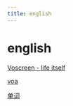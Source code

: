 ```yaml
---
title: english
---
```


# english

[](https://www.bilibili.com/video/av11910967)

[Voscreen - life itself](https://www.voscreen.com/)

[voa](english/voa%201d8afcaddf204b6ba8737710e0adc5ff.md)

[单词](english/单词%20f517555576ca4c33b17c85c8c9667fe7.md)